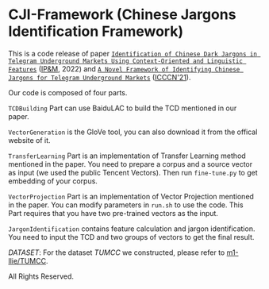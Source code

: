 # CJI-Framework (Chinese Jargons Identification Framework)

 

This is a code release of paper [`Identification of Chinese Dark Jargons in Telegram Underground Markets Using Context-Oriented and Linguistic Features`](https://doi.org/10.1016/j.ipm.2022.103033) ([IP&M](https://www.sciencedirect.com/journal/information-processing-and-management), 2022) and [`A Novel Framework of Identifying Chinese Jargons for Telegram Underground Markets`](http://dx.doi.org/10.1109/ICCCN52240.2021.9522221) ([ICCCN'21](http://www.icccn.org/icccn21/)).

Our code is composed of four parts.

`TCDBuilding` Part can use BaiduLAC to build the TCD mentioned in our paper.

`VectorGeneration` is the GloVe tool, you can also download it from the offical website of it.

`TransferLearning` Part is an implementation of Transfer Learning method mentioned in the paper. You need to prepare a corpus and a source vector as input (we used the public Tencent Vectors). Then run `fine-tune.py` to get embedding of your corpus.

`VectorProjection` Part is an implementation of Vector Projection mentioned in the paper. You can modify parameters in `run.sh` to use the code. This Part requires that you have two pre-trained vectors as the input.

`JargonIdentification` contains feature calculation and jargon identification. You need to input the TCD and two groups of vectors to get the final result.

*DATASET*:
For the dataset *TUMCC* we constructed, please refer to [m1-llie/TUMCC](https://github.com/m1-llie/TUMCC).

All Rights Reserved.
